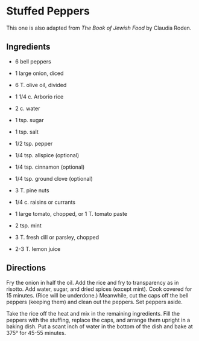 # Stuffed Peppers

This one is also adapted from *The Book of Jewish Food* by Claudia Roden.

## Ingredients

* 6 bell peppers

* 1 large onion, diced
* 6 T. olive oil, divided
* 1 1/4 c. Arborio rice
* 2 c. water
* 1 tsp. sugar
* 1 tsp. salt
* 1/2 tsp. pepper
* 1/4 tsp. allspice (optional)
* 1/4 tsp. cinnamon (optional)
* 1/4 tsp. ground clove (optional)

* 3 T. pine nuts
* 1/4 c. raisins or currants
* 1 large tomato, chopped, or 1 T. tomato paste
* 2 tsp. mint
* 3 T. fresh dill or parsley, chopped
* 2-3 T. lemon juice

## Directions

Fry the onion in half the oil.  Add the rice and fry to transparency as in risotto.  Add water, sugar, and dried spices (except mint). Cook covered for 15 minutes. (Rice will be underdone.)  Meanwhile, cut the caps off the bell peppers (keeping them) and clean out the peppers.  Set peppers aside.

Take the rice off the heat and mix in the remaining ingredients.  Fill the peppers with the stuffing, replace the caps, and arrange them upright in a baking dish.  Put a scant inch of water in the bottom of the dish and bake at 375° for 45-55 minutes.
